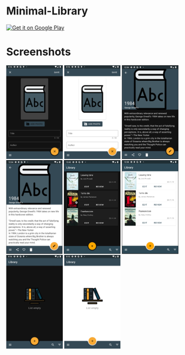 # Minimal-Library

<a href="https://play.google.com/store/apps/details?id=com.tenuchon.minimallibrary">
<img alt="Get it on Google Play" src="https://play.google.com/intl/en_us/badges/images/apps/en-play-badge.png" height="50px"/></a>

# Screenshots 

<img src="/screenshots/add_dark.png" height=250 /> <img src="/screenshots/add_light.png" height=250 /> 
<img src="/screenshots/book_dark.png" height=250 /> <img src="/screenshots/book_light.png" height=250 /> 
<img src="/screenshots/list_dark.png" height=250 /> <img src="/screenshots/list_light.png" height=250 /> 
<img src="/screenshots/list_empty_dark.png" height=250 /> <img src="/screenshots/list_empty_light.png" height=250 /> 
